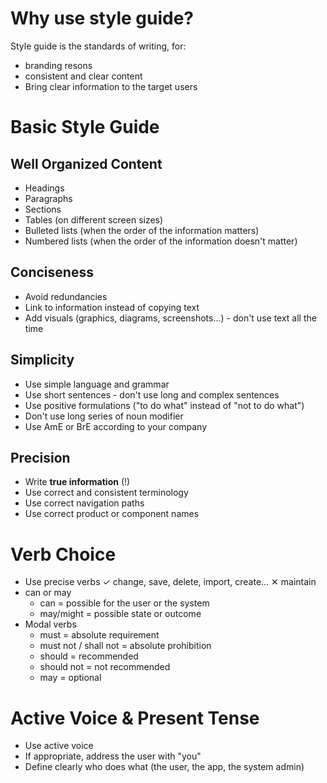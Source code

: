 # Why use style guide?
Style guide is the standards of writing, for:
- branding resons
- consistent and clear content
- Bring clear information to the target users

# Basic Style Guide
## Well Organized Content
- Headings
- Paragraphs
- Sections
- Tables (on different screen sizes)
- Bulleted lists (when the order of the information matters)
- Numbered lists (when the order of the information doesn't matter)
## Conciseness
- Avoid redundancies
- Link to information instead of copying text
- Add visuals (graphics, diagrams, screenshots...) - don't use text all the time
## Simplicity
- Use simple language and grammar
- Use short sentences - don't use long and complex sentences
- Use positive formulations ("to do what" instead of "not to do what")
- Don't use long series of noun modifier
- Use AmE or BrE according to your company
## Precision
- Write **true information** (!)
- Use correct and consistent terminology
- Use correct navigation paths
- Use correct product or component names

# Verb Choice
- Use precise verbs
	✓ change, save, delete, import, create...
	✕ maintain
- can or may
	- can = possible for the user or the system
	- may/might = possible state or outcome
- Modal verbs
	- must = absolute requirement
	- must not / shall not =  absolute prohibition
	- should = recommended
	- should not = not recommended
	- may = optional

# Active Voice & Present Tense
- Use active voice
- If appropriate,  address the user with "you"
- Define clearly who does what (the user, the app, the system admin)




